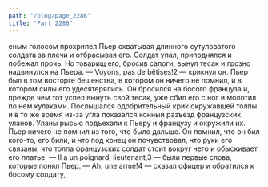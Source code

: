 ```yaml
---
path: "/blog/page_2286"
title: "Part 2286"
---
```


еным голосом прохрипел Пьер схватывая длинного сутуловатого солдата за плечи и отбрасывая его. Солдат упал, приподнялся и побежал прочь. Но товарищ его, бросив сапоги, вынул тесак и грозно надвинулся на Пьера.
— Voyons, pas de bêtises!2 — крикнул он.
Пьер был в том восторге бешенства, в котором он ничего не помнил, и в котором силы его удесятерялись. Он бросился на босого француза и, прежде чем тот успел вынуть свой тесак, уже сбил его с ног и молотил по нем кулаками. Послышался одобрительный крик окружавшей толпы и в то же время из-за угла показался конный разъезд французских уланов. Уланы рысью подъехали к Пьеру и французу и окружили их. Пьер ничего не помнил из того, что было дальше. Он помнил, что он бил кого-то, его били, и что под конец он почувствовал, что руки его связаны, что толпа французских солдат стоит вокруг него и обыскивает его платье.
— Il a un poignard, lieutenant,3 — были первые слова, которые понял Пьер.
— Ah, une arme!4 — сказал офицер и обратился к босому солдату,
